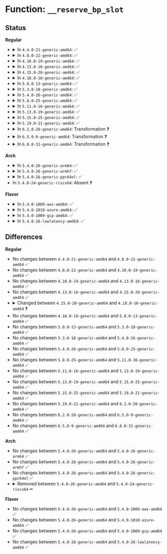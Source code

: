 # Function: <code>__reserve_bp_slot</code>

## Status
<b>Regular</b>
<ul>
<li>
<details>
<summary>In <code>4.4.0-21-generic-amd64</code>: ✅</summary>

```c
int __reserve_bp_slot(struct perf_event * bp)
```

```json
{
  "name": "__reserve_bp_slot",
  "collision_type": "Unique Static",
  "inline_type": "No",
  "funcs": [
    {
      "addr": 18446744071580445184,
      "name": "__reserve_bp_slot",
      "external": false,
      "loc": "kernel/events/hw_breakpoint.c:280",
      "file": "kernel/events/hw_breakpoint.c",
      "inline": "seen, unknown",
      "caller_inline": [],
      "caller_func": [
        "kernel/events/hw_breakpoint.c:reserve_bp_slot",
        "kernel/events/hw_breakpoint.c:dbg_reserve_bp_slot"
      ]
    }
  ],
  "symbols": [
    {
      "addr": 18446744071580445184,
      "name": "__reserve_bp_slot",
      "section": ".text",
      "bind": "STB_LOCAL",
      "size": 387
    }
  ]
}
```
</details>
</li>
<li>
<details>
<summary>In <code>4.8.0-22-generic-amd64</code>: ✅</summary>

```c
int __reserve_bp_slot(struct perf_event * bp)
```

```json
{
  "name": "__reserve_bp_slot",
  "collision_type": "Unique Static",
  "inline_type": "No",
  "funcs": [
    {
      "addr": 18446744071580520128,
      "name": "__reserve_bp_slot",
      "external": false,
      "loc": "kernel/events/hw_breakpoint.c:280",
      "file": "kernel/events/hw_breakpoint.c",
      "inline": "seen, unknown",
      "caller_inline": [],
      "caller_func": [
        "kernel/events/hw_breakpoint.c:dbg_reserve_bp_slot",
        "kernel/events/hw_breakpoint.c:reserve_bp_slot"
      ]
    }
  ],
  "symbols": [
    {
      "addr": 18446744071580520128,
      "name": "__reserve_bp_slot",
      "section": ".text",
      "bind": "STB_LOCAL",
      "size": 397
    }
  ]
}
```
</details>
</li>
<li>
<details>
<summary>In <code>4.10.0-19-generic-amd64</code>: ✅</summary>

```c
int __reserve_bp_slot(struct perf_event * bp)
```

```json
{
  "name": "__reserve_bp_slot",
  "collision_type": "Unique Static",
  "inline_type": "No",
  "funcs": [
    {
      "addr": 18446744071580584096,
      "name": "__reserve_bp_slot",
      "external": false,
      "loc": "kernel/events/hw_breakpoint.c:280",
      "file": "kernel/events/hw_breakpoint.c",
      "inline": "seen, unknown",
      "caller_inline": [],
      "caller_func": [
        "kernel/events/hw_breakpoint.c:dbg_reserve_bp_slot",
        "kernel/events/hw_breakpoint.c:reserve_bp_slot"
      ]
    }
  ],
  "symbols": [
    {
      "addr": 18446744071580584096,
      "name": "__reserve_bp_slot",
      "section": ".text",
      "bind": "STB_LOCAL",
      "size": 413
    }
  ]
}
```
</details>
</li>
<li>
<details>
<summary>In <code>4.13.0-16-generic-amd64</code>: ✅</summary>

```c
int __reserve_bp_slot(struct perf_event * bp)
```

```json
{
  "name": "__reserve_bp_slot",
  "collision_type": "Unique Static",
  "inline_type": "No",
  "funcs": [
    {
      "addr": 18446744071580614736,
      "name": "__reserve_bp_slot",
      "external": false,
      "loc": "kernel/events/hw_breakpoint.c:280",
      "file": "kernel/events/hw_breakpoint.c",
      "inline": "seen, unknown",
      "caller_inline": [],
      "caller_func": [
        "kernel/events/hw_breakpoint.c:dbg_reserve_bp_slot",
        "kernel/events/hw_breakpoint.c:reserve_bp_slot"
      ]
    }
  ],
  "symbols": [
    {
      "addr": 18446744071580614736,
      "name": "__reserve_bp_slot",
      "section": ".text",
      "bind": "STB_LOCAL",
      "size": 402
    }
  ]
}
```
</details>
</li>
<li>
<details>
<summary>In <code>4.15.0-20-generic-amd64</code>: ✅</summary>

```c
int __reserve_bp_slot(struct perf_event * bp)
```

```json
{
  "name": "__reserve_bp_slot",
  "collision_type": "Unique Static",
  "inline_type": "No",
  "funcs": [
    {
      "addr": 18446744071580695408,
      "name": "__reserve_bp_slot",
      "external": false,
      "loc": "kernel/events/hw_breakpoint.c:280",
      "file": "kernel/events/hw_breakpoint.c",
      "inline": "seen, unknown",
      "caller_inline": [],
      "caller_func": [
        "kernel/events/hw_breakpoint.c:dbg_reserve_bp_slot",
        "kernel/events/hw_breakpoint.c:reserve_bp_slot"
      ]
    }
  ],
  "symbols": [
    {
      "addr": 18446744071580695408,
      "name": "__reserve_bp_slot",
      "section": ".text",
      "bind": "STB_LOCAL",
      "size": 375
    }
  ]
}
```
</details>
</li>
<li>
<details>
<summary>In <code>4.18.0-10-generic-amd64</code>: ✅</summary>

```c
int __reserve_bp_slot(struct perf_event * bp, u64 bp_type)
```

```json
{
  "name": "__reserve_bp_slot",
  "collision_type": "Unique Static",
  "inline_type": "No",
  "funcs": [
    {
      "addr": 18446744071580827040,
      "name": "__reserve_bp_slot",
      "external": false,
      "loc": "kernel/events/hw_breakpoint.c:281",
      "file": "kernel/events/hw_breakpoint.c",
      "inline": "seen, unknown",
      "caller_inline": [],
      "caller_func": [
        "kernel/events/hw_breakpoint.c:modify_user_hw_breakpoint_check",
        "kernel/events/hw_breakpoint.c:modify_user_hw_breakpoint_check",
        "kernel/events/hw_breakpoint.c:dbg_reserve_bp_slot",
        "kernel/events/hw_breakpoint.c:reserve_bp_slot"
      ]
    }
  ],
  "symbols": [
    {
      "addr": 18446744071580827040,
      "name": "__reserve_bp_slot",
      "section": ".text",
      "bind": "STB_LOCAL",
      "size": 387
    }
  ]
}
```
</details>
</li>
<li>
<details>
<summary>In <code>5.0.0-13-generic-amd64</code>: ✅</summary>

```c
int __reserve_bp_slot(struct perf_event * bp, u64 bp_type)
```

```json
{
  "name": "__reserve_bp_slot",
  "collision_type": "Unique Static",
  "inline_type": "No",
  "funcs": [
    {
      "addr": 18446744071580893776,
      "name": "__reserve_bp_slot",
      "external": false,
      "loc": "kernel/events/hw_breakpoint.c:281",
      "file": "kernel/events/hw_breakpoint.c",
      "inline": "seen, unknown",
      "caller_inline": [],
      "caller_func": [
        "kernel/events/hw_breakpoint.c:modify_user_hw_breakpoint_check",
        "kernel/events/hw_breakpoint.c:modify_user_hw_breakpoint_check",
        "kernel/events/hw_breakpoint.c:dbg_reserve_bp_slot",
        "kernel/events/hw_breakpoint.c:reserve_bp_slot"
      ]
    }
  ],
  "symbols": [
    {
      "addr": 18446744071580893776,
      "name": "__reserve_bp_slot",
      "section": ".text",
      "bind": "STB_LOCAL",
      "size": 387
    }
  ]
}
```
</details>
</li>
<li>
<details>
<summary>In <code>5.3.0-18-generic-amd64</code>: ✅</summary>

```c
int __reserve_bp_slot(struct perf_event * bp, u64 bp_type)
```

```json
{
  "name": "__reserve_bp_slot",
  "collision_type": "Unique Static",
  "inline_type": "No",
  "funcs": [
    {
      "addr": 18446744071580991296,
      "name": "__reserve_bp_slot",
      "external": false,
      "loc": "kernel/events/hw_breakpoint.c:268",
      "file": "kernel/events/hw_breakpoint.c",
      "inline": "seen, unknown",
      "caller_inline": [],
      "caller_func": [
        "kernel/events/hw_breakpoint.c:modify_user_hw_breakpoint_check",
        "kernel/events/hw_breakpoint.c:modify_user_hw_breakpoint_check",
        "kernel/events/hw_breakpoint.c:dbg_reserve_bp_slot",
        "kernel/events/hw_breakpoint.c:reserve_bp_slot"
      ]
    }
  ],
  "symbols": [
    {
      "addr": 18446744071580991296,
      "name": "__reserve_bp_slot",
      "section": ".text",
      "bind": "STB_LOCAL",
      "size": 357
    }
  ]
}
```
</details>
</li>
<li>
<details>
<summary>In <code>5.4.0-26-generic-amd64</code>: ✅</summary>

```c
int __reserve_bp_slot(struct perf_event * bp, u64 bp_type)
```

```json
{
  "name": "__reserve_bp_slot",
  "collision_type": "Unique Static",
  "inline_type": "No",
  "funcs": [
    {
      "addr": 18446744071581045280,
      "name": "__reserve_bp_slot",
      "external": false,
      "loc": "kernel/events/hw_breakpoint.c:268",
      "file": "kernel/events/hw_breakpoint.c",
      "inline": "seen, unknown",
      "caller_inline": [],
      "caller_func": [
        "kernel/events/hw_breakpoint.c:modify_user_hw_breakpoint_check",
        "kernel/events/hw_breakpoint.c:modify_user_hw_breakpoint_check",
        "kernel/events/hw_breakpoint.c:dbg_reserve_bp_slot",
        "kernel/events/hw_breakpoint.c:reserve_bp_slot"
      ]
    }
  ],
  "symbols": [
    {
      "addr": 18446744071581045280,
      "name": "__reserve_bp_slot",
      "section": ".text",
      "bind": "STB_LOCAL",
      "size": 357
    }
  ]
}
```
</details>
</li>
<li>
<details>
<summary>In <code>5.8.0-25-generic-amd64</code>: ✅</summary>

```c
int __reserve_bp_slot(struct perf_event * bp, u64 bp_type)
```

```json
{
  "name": "__reserve_bp_slot",
  "collision_type": "Unique Static",
  "inline_type": "No",
  "funcs": [
    {
      "addr": 18446744071581225056,
      "name": "__reserve_bp_slot",
      "external": false,
      "loc": "kernel/events/hw_breakpoint.c:277",
      "file": "kernel/events/hw_breakpoint.c",
      "inline": "seen, unknown",
      "caller_inline": [],
      "caller_func": [
        "kernel/events/hw_breakpoint.c:modify_user_hw_breakpoint_check",
        "kernel/events/hw_breakpoint.c:modify_user_hw_breakpoint_check",
        "kernel/events/hw_breakpoint.c:register_perf_hw_breakpoint",
        "kernel/events/hw_breakpoint.c:dbg_reserve_bp_slot"
      ]
    }
  ],
  "symbols": [
    {
      "addr": 18446744071581225056,
      "name": "__reserve_bp_slot",
      "section": ".text",
      "bind": "STB_LOCAL",
      "size": 206
    }
  ]
}
```
</details>
</li>
<li>
<details>
<summary>In <code>5.11.0-16-generic-amd64</code>: ✅</summary>

```c
int __reserve_bp_slot(struct perf_event * bp, u64 bp_type)
```

```json
{
  "name": "__reserve_bp_slot",
  "collision_type": "Unique Static",
  "inline_type": "No",
  "funcs": [
    {
      "addr": 18446744071581267632,
      "name": "__reserve_bp_slot",
      "external": false,
      "loc": "kernel/events/hw_breakpoint.c:277",
      "file": "kernel/events/hw_breakpoint.c",
      "inline": "seen, unknown",
      "caller_inline": [],
      "caller_func": [
        "kernel/events/hw_breakpoint.c:modify_user_hw_breakpoint_check",
        "kernel/events/hw_breakpoint.c:modify_user_hw_breakpoint_check",
        "kernel/events/hw_breakpoint.c:register_perf_hw_breakpoint",
        "kernel/events/hw_breakpoint.c:dbg_reserve_bp_slot"
      ]
    }
  ],
  "symbols": [
    {
      "addr": 18446744071581267632,
      "name": "__reserve_bp_slot",
      "section": ".text",
      "bind": "STB_LOCAL",
      "size": 206
    }
  ]
}
```
</details>
</li>
<li>
<details>
<summary>In <code>5.13.0-19-generic-amd64</code>: ✅</summary>

```c
int __reserve_bp_slot(struct perf_event * bp, u64 bp_type)
```

```json
{
  "name": "__reserve_bp_slot",
  "collision_type": "Unique Static",
  "inline_type": "No",
  "funcs": [
    {
      "addr": 18446744071581285952,
      "name": "__reserve_bp_slot",
      "external": false,
      "loc": "kernel/events/hw_breakpoint.c:277",
      "file": "kernel/events/hw_breakpoint.c",
      "inline": "seen, unknown",
      "caller_inline": [],
      "caller_func": [
        "kernel/events/hw_breakpoint.c:modify_user_hw_breakpoint_check",
        "kernel/events/hw_breakpoint.c:modify_user_hw_breakpoint_check",
        "kernel/events/hw_breakpoint.c:register_perf_hw_breakpoint",
        "kernel/events/hw_breakpoint.c:dbg_reserve_bp_slot"
      ]
    }
  ],
  "symbols": [
    {
      "addr": 18446744071581285952,
      "name": "__reserve_bp_slot",
      "section": ".text",
      "bind": "STB_LOCAL",
      "size": 516
    }
  ]
}
```
</details>
</li>
<li>
<details>
<summary>In <code>5.15.0-25-generic-amd64</code>: ✅</summary>

```c
int __reserve_bp_slot(struct perf_event * bp, u64 bp_type)
```

```json
{
  "name": "__reserve_bp_slot",
  "collision_type": "Unique Static",
  "inline_type": "No",
  "funcs": [
    {
      "addr": 18446744071581530160,
      "name": "__reserve_bp_slot",
      "external": false,
      "loc": "kernel/events/hw_breakpoint.c:277",
      "file": "kernel/events/hw_breakpoint.c",
      "inline": "seen, unknown",
      "caller_inline": [],
      "caller_func": [
        "kernel/events/hw_breakpoint.c:modify_user_hw_breakpoint_check",
        "kernel/events/hw_breakpoint.c:modify_user_hw_breakpoint_check",
        "kernel/events/hw_breakpoint.c:register_perf_hw_breakpoint",
        "kernel/events/hw_breakpoint.c:dbg_reserve_bp_slot"
      ]
    }
  ],
  "symbols": [
    {
      "addr": 18446744071581530160,
      "name": "__reserve_bp_slot",
      "section": ".text",
      "bind": "STB_LOCAL",
      "size": 655
    }
  ]
}
```
</details>
</li>
<li>
<details>
<summary>In <code>5.19.0-21-generic-amd64</code>: ✅</summary>

```c
int __reserve_bp_slot(struct perf_event * bp, u64 bp_type)
```

```json
{
  "name": "__reserve_bp_slot",
  "collision_type": "Unique Static",
  "inline_type": "No",
  "funcs": [
    {
      "addr": 18446744071581878336,
      "name": "__reserve_bp_slot",
      "external": false,
      "loc": "kernel/events/hw_breakpoint.c:277",
      "file": "kernel/events/hw_breakpoint.c",
      "inline": "seen, unknown",
      "caller_inline": [],
      "caller_func": [
        "kernel/events/hw_breakpoint.c:modify_user_hw_breakpoint_check",
        "kernel/events/hw_breakpoint.c:modify_user_hw_breakpoint_check",
        "kernel/events/hw_breakpoint.c:register_perf_hw_breakpoint",
        "kernel/events/hw_breakpoint.c:dbg_reserve_bp_slot"
      ]
    }
  ],
  "symbols": [
    {
      "addr": 18446744071581878336,
      "name": "__reserve_bp_slot",
      "section": ".text",
      "bind": "STB_LOCAL",
      "size": 637
    }
  ]
}
```
</details>
</li>
<li>
<details>
<summary>In <code>6.2.0-20-generic-amd64</code>: Transformation ❓</summary>

```c
int __reserve_bp_slot(struct perf_event * bp, u64 bp_type)
```

```json
{
  "name": "__reserve_bp_slot",
  "collision_type": "Unique Static",
  "inline_type": "No",
  "funcs": [
    {
      "addr": 0,
      "name": "__reserve_bp_slot",
      "external": false,
      "loc": "kernel/events/hw_breakpoint.c:592",
      "file": "kernel/events/hw_breakpoint.c",
      "inline": "seen, unknown",
      "caller_inline": [],
      "caller_func": [
        "kernel/events/hw_breakpoint.c:modify_user_hw_breakpoint_check",
        "kernel/events/hw_breakpoint.c:modify_user_hw_breakpoint_check",
        "kernel/events/hw_breakpoint.c:register_perf_hw_breakpoint",
        "kernel/events/hw_breakpoint.c:dbg_reserve_bp_slot"
      ]
    }
  ],
  "symbols": [
    {
      "addr": 18446744071582310704,
      "name": "__reserve_bp_slot",
      "section": ".text",
      "bind": "STB_LOCAL",
      "size": 147
    },
    {
      "addr": 18446744071596023460,
      "name": "__reserve_bp_slot.cold",
      "section": ".text",
      "bind": "STB_LOCAL",
      "size": 21
    }
  ]
}
```
</details>
</li>
<li>
<details>
<summary>In <code>6.5.0-9-generic-amd64</code>: Transformation ❓</summary>

```c
int __reserve_bp_slot(struct perf_event * bp, u64 bp_type)
```

```json
{
  "name": "__reserve_bp_slot",
  "collision_type": "Unique Static",
  "inline_type": "No",
  "funcs": [
    {
      "addr": 0,
      "name": "__reserve_bp_slot",
      "external": false,
      "loc": "kernel/events/hw_breakpoint.c:592",
      "file": "kernel/events/hw_breakpoint.c",
      "inline": "seen, unknown",
      "caller_inline": [],
      "caller_func": [
        "kernel/events/hw_breakpoint.c:modify_user_hw_breakpoint_check",
        "kernel/events/hw_breakpoint.c:modify_user_hw_breakpoint_check",
        "kernel/events/hw_breakpoint.c:register_perf_hw_breakpoint",
        "kernel/events/hw_breakpoint.c:dbg_reserve_bp_slot"
      ]
    }
  ],
  "symbols": [
    {
      "addr": 18446744071582511952,
      "name": "__reserve_bp_slot",
      "section": ".text",
      "bind": "STB_LOCAL",
      "size": 147
    },
    {
      "addr": 18446744071596545598,
      "name": "__reserve_bp_slot.cold",
      "section": ".text",
      "bind": "STB_LOCAL",
      "size": 21
    }
  ]
}
```
</details>
</li>
<li>
<details>
<summary>In <code>6.8.0-31-generic-amd64</code>: Transformation ❓</summary>

```c
int __reserve_bp_slot(struct perf_event * bp, u64 bp_type)
```

```json
{
  "name": "__reserve_bp_slot",
  "collision_type": "Unique Static",
  "inline_type": "No",
  "funcs": [
    {
      "addr": 0,
      "name": "__reserve_bp_slot",
      "external": false,
      "loc": "kernel/events/hw_breakpoint.c:572",
      "file": "kernel/events/hw_breakpoint.c",
      "inline": "seen, unknown",
      "caller_inline": [],
      "caller_func": [
        "kernel/events/hw_breakpoint.c:modify_user_hw_breakpoint_check",
        "kernel/events/hw_breakpoint.c:modify_user_hw_breakpoint_check",
        "kernel/events/hw_breakpoint.c:register_perf_hw_breakpoint",
        "kernel/events/hw_breakpoint.c:dbg_reserve_bp_slot"
      ]
    }
  ],
  "symbols": [
    {
      "addr": 18446744071582680448,
      "name": "__reserve_bp_slot",
      "section": ".text",
      "bind": "STB_LOCAL",
      "size": 120
    },
    {
      "addr": 18446744071597449377,
      "name": "__reserve_bp_slot.cold",
      "section": ".text",
      "bind": "STB_LOCAL",
      "size": 21
    }
  ]
}
```
</details>
</li>
</ul>
<b>Arch</b>
<ul>
<li>
<details>
<summary>In <code>5.4.0-26-generic-arm64</code>: ✅</summary>

```c
int __reserve_bp_slot(struct perf_event * bp, u64 bp_type)
```

```json
{
  "name": "__reserve_bp_slot",
  "collision_type": "Unique Static",
  "inline_type": "No",
  "funcs": [
    {
      "addr": 18446603336492401376,
      "name": "__reserve_bp_slot",
      "external": false,
      "loc": "kernel/events/hw_breakpoint.c:268",
      "file": "kernel/events/hw_breakpoint.c",
      "inline": "seen, unknown",
      "caller_inline": [],
      "caller_func": [
        "kernel/events/hw_breakpoint.c:modify_user_hw_breakpoint_check",
        "kernel/events/hw_breakpoint.c:modify_user_hw_breakpoint_check",
        "kernel/events/hw_breakpoint.c:dbg_reserve_bp_slot",
        "kernel/events/hw_breakpoint.c:reserve_bp_slot"
      ]
    }
  ],
  "symbols": [
    {
      "addr": 18446603336492401376,
      "name": "__reserve_bp_slot",
      "section": ".text",
      "bind": "STB_LOCAL",
      "size": 484
    }
  ]
}
```
</details>
</li>
<li>
<details>
<summary>In <code>5.4.0-26-generic-armhf</code>: ✅</summary>

```c
int __reserve_bp_slot(struct perf_event * bp, u64 bp_type)
```

```json
{
  "name": "__reserve_bp_slot",
  "collision_type": "Unique Static",
  "inline_type": "No",
  "funcs": [
    {
      "addr": 3226286340,
      "name": "__reserve_bp_slot",
      "external": false,
      "loc": "kernel/events/hw_breakpoint.c:268",
      "file": "kernel/events/hw_breakpoint.c",
      "inline": "seen, unknown",
      "caller_inline": [],
      "caller_func": [
        "kernel/events/hw_breakpoint.c:modify_user_hw_breakpoint_check",
        "kernel/events/hw_breakpoint.c:modify_user_hw_breakpoint_check",
        "kernel/events/hw_breakpoint.c:dbg_reserve_bp_slot",
        "kernel/events/hw_breakpoint.c:reserve_bp_slot"
      ]
    }
  ],
  "symbols": [
    {
      "addr": 3226286340,
      "name": "__reserve_bp_slot",
      "section": ".text",
      "bind": "STB_LOCAL",
      "size": 472
    }
  ]
}
```
</details>
</li>
<li>
<details>
<summary>In <code>5.4.0-26-generic-ppc64el</code>: ✅</summary>

```c
int __reserve_bp_slot(struct perf_event * bp, u64 bp_type)
```

```json
{
  "name": "__reserve_bp_slot",
  "collision_type": "Unique Static",
  "inline_type": "No",
  "funcs": [
    {
      "addr": 13835058055285664080,
      "name": "__reserve_bp_slot",
      "external": false,
      "loc": "kernel/events/hw_breakpoint.c:268",
      "file": "kernel/events/hw_breakpoint.c",
      "inline": "seen, unknown",
      "caller_inline": [],
      "caller_func": [
        "kernel/events/hw_breakpoint.c:modify_user_hw_breakpoint_check",
        "kernel/events/hw_breakpoint.c:modify_user_hw_breakpoint_check",
        "kernel/events/hw_breakpoint.c:dbg_reserve_bp_slot",
        "kernel/events/hw_breakpoint.c:reserve_bp_slot"
      ]
    }
  ],
  "symbols": [
    {
      "addr": 13835058055285664080,
      "name": "__reserve_bp_slot",
      "section": ".text",
      "bind": "STB_LOCAL",
      "size": 712
    }
  ]
}
```
</details>
</li>
<li>
In <code>5.4.0-24-generic-riscv64</code>: Absent ❓
</li>
</ul>
<b>Flavor</b>
<ul>
<li>
<details>
<summary>In <code>5.4.0-1009-aws-amd64</code>: ✅</summary>

```c
int __reserve_bp_slot(struct perf_event * bp, u64 bp_type)
```

```json
{
  "name": "__reserve_bp_slot",
  "collision_type": "Unique Static",
  "inline_type": "No",
  "funcs": [
    {
      "addr": 18446744071581014128,
      "name": "__reserve_bp_slot",
      "external": false,
      "loc": "kernel/events/hw_breakpoint.c:268",
      "file": "kernel/events/hw_breakpoint.c",
      "inline": "seen, unknown",
      "caller_inline": [],
      "caller_func": [
        "kernel/events/hw_breakpoint.c:modify_user_hw_breakpoint_check",
        "kernel/events/hw_breakpoint.c:modify_user_hw_breakpoint_check",
        "kernel/events/hw_breakpoint.c:dbg_reserve_bp_slot",
        "kernel/events/hw_breakpoint.c:reserve_bp_slot"
      ]
    }
  ],
  "symbols": [
    {
      "addr": 18446744071581014128,
      "name": "__reserve_bp_slot",
      "section": ".text",
      "bind": "STB_LOCAL",
      "size": 357
    }
  ]
}
```
</details>
</li>
<li>
<details>
<summary>In <code>5.4.0-1010-azure-amd64</code>: ✅</summary>

```c
int __reserve_bp_slot(struct perf_event * bp, u64 bp_type)
```

```json
{
  "name": "__reserve_bp_slot",
  "collision_type": "Unique Static",
  "inline_type": "No",
  "funcs": [
    {
      "addr": 18446744071580960256,
      "name": "__reserve_bp_slot",
      "external": false,
      "loc": "kernel/events/hw_breakpoint.c:268",
      "file": "kernel/events/hw_breakpoint.c",
      "inline": "seen, unknown",
      "caller_inline": [],
      "caller_func": [
        "kernel/events/hw_breakpoint.c:modify_user_hw_breakpoint_check",
        "kernel/events/hw_breakpoint.c:modify_user_hw_breakpoint_check",
        "kernel/events/hw_breakpoint.c:dbg_reserve_bp_slot",
        "kernel/events/hw_breakpoint.c:reserve_bp_slot"
      ]
    }
  ],
  "symbols": [
    {
      "addr": 18446744071580960256,
      "name": "__reserve_bp_slot",
      "section": ".text",
      "bind": "STB_LOCAL",
      "size": 357
    }
  ]
}
```
</details>
</li>
<li>
<details>
<summary>In <code>5.4.0-1009-gcp-amd64</code>: ✅</summary>

```c
int __reserve_bp_slot(struct perf_event * bp, u64 bp_type)
```

```json
{
  "name": "__reserve_bp_slot",
  "collision_type": "Unique Static",
  "inline_type": "No",
  "funcs": [
    {
      "addr": 18446744071581005328,
      "name": "__reserve_bp_slot",
      "external": false,
      "loc": "kernel/events/hw_breakpoint.c:268",
      "file": "kernel/events/hw_breakpoint.c",
      "inline": "seen, unknown",
      "caller_inline": [],
      "caller_func": [
        "kernel/events/hw_breakpoint.c:modify_user_hw_breakpoint_check",
        "kernel/events/hw_breakpoint.c:modify_user_hw_breakpoint_check",
        "kernel/events/hw_breakpoint.c:dbg_reserve_bp_slot",
        "kernel/events/hw_breakpoint.c:reserve_bp_slot"
      ]
    }
  ],
  "symbols": [
    {
      "addr": 18446744071581005328,
      "name": "__reserve_bp_slot",
      "section": ".text",
      "bind": "STB_LOCAL",
      "size": 357
    }
  ]
}
```
</details>
</li>
<li>
<details>
<summary>In <code>5.4.0-26-lowlatency-amd64</code>: ✅</summary>

```c
int __reserve_bp_slot(struct perf_event * bp, u64 bp_type)
```

```json
{
  "name": "__reserve_bp_slot",
  "collision_type": "Unique Static",
  "inline_type": "No",
  "funcs": [
    {
      "addr": 18446744071581066528,
      "name": "__reserve_bp_slot",
      "external": false,
      "loc": "kernel/events/hw_breakpoint.c:268",
      "file": "kernel/events/hw_breakpoint.c",
      "inline": "seen, unknown",
      "caller_inline": [],
      "caller_func": [
        "kernel/events/hw_breakpoint.c:modify_user_hw_breakpoint_check",
        "kernel/events/hw_breakpoint.c:modify_user_hw_breakpoint_check",
        "kernel/events/hw_breakpoint.c:dbg_reserve_bp_slot",
        "kernel/events/hw_breakpoint.c:reserve_bp_slot"
      ]
    }
  ],
  "symbols": [
    {
      "addr": 18446744071581066528,
      "name": "__reserve_bp_slot",
      "section": ".text",
      "bind": "STB_LOCAL",
      "size": 357
    }
  ]
}
```
</details>
</li>
</ul>

## Differences
<b>Regular</b>
<ul>
<li>
No changes between <code>4.4.0-21-generic-amd64</code> and <code>4.8.0-22-generic-amd64</code> ✅
</li>
<li>
No changes between <code>4.8.0-22-generic-amd64</code> and <code>4.10.0-19-generic-amd64</code> ✅
</li>
<li>
No changes between <code>4.10.0-19-generic-amd64</code> and <code>4.13.0-16-generic-amd64</code> ✅
</li>
<li>
No changes between <code>4.13.0-16-generic-amd64</code> and <code>4.15.0-20-generic-amd64</code> ✅
</li>
<li>
<details>
<summary>Changed between <code>4.15.0-20-generic-amd64</code> and <code>4.18.0-10-generic-amd64</code> ❓</summary>
<ul>
<li>
<b>Param added. </b>
<code>u64 bp_type</code>
</li>
</ul>
</details>
</li>
<li>
No changes between <code>4.18.0-10-generic-amd64</code> and <code>5.0.0-13-generic-amd64</code> ✅
</li>
<li>
No changes between <code>5.0.0-13-generic-amd64</code> and <code>5.3.0-18-generic-amd64</code> ✅
</li>
<li>
No changes between <code>5.3.0-18-generic-amd64</code> and <code>5.4.0-26-generic-amd64</code> ✅
</li>
<li>
No changes between <code>5.4.0-26-generic-amd64</code> and <code>5.8.0-25-generic-amd64</code> ✅
</li>
<li>
No changes between <code>5.8.0-25-generic-amd64</code> and <code>5.11.0-16-generic-amd64</code> ✅
</li>
<li>
No changes between <code>5.11.0-16-generic-amd64</code> and <code>5.13.0-19-generic-amd64</code> ✅
</li>
<li>
No changes between <code>5.13.0-19-generic-amd64</code> and <code>5.15.0-25-generic-amd64</code> ✅
</li>
<li>
No changes between <code>5.15.0-25-generic-amd64</code> and <code>5.19.0-21-generic-amd64</code> ✅
</li>
<li>
No changes between <code>5.19.0-21-generic-amd64</code> and <code>6.2.0-20-generic-amd64</code> ✅
</li>
<li>
No changes between <code>6.2.0-20-generic-amd64</code> and <code>6.5.0-9-generic-amd64</code> ✅
</li>
<li>
No changes between <code>6.5.0-9-generic-amd64</code> and <code>6.8.0-31-generic-amd64</code> ✅
</li>
</ul>
<b>Arch</b>
<ul>
<li>
No changes between <code>5.4.0-26-generic-amd64</code> and <code>5.4.0-26-generic-arm64</code> ✅
</li>
<li>
No changes between <code>5.4.0-26-generic-amd64</code> and <code>5.4.0-26-generic-armhf</code> ✅
</li>
<li>
No changes between <code>5.4.0-26-generic-amd64</code> and <code>5.4.0-26-generic-ppc64el</code> ✅
</li>
<li>
<details>
<summary>Removed between <code>5.4.0-26-generic-amd64</code> and <code>5.4.0-24-generic-riscv64</code> ➖</summary>

```c
int __reserve_bp_slot(struct perf_event * bp, u64 bp_type)
```
</details>
</li>
</ul>
<b>Flavor</b>
<ul>
<li>
No changes between <code>5.4.0-26-generic-amd64</code> and <code>5.4.0-1009-aws-amd64</code> ✅
</li>
<li>
No changes between <code>5.4.0-26-generic-amd64</code> and <code>5.4.0-1010-azure-amd64</code> ✅
</li>
<li>
No changes between <code>5.4.0-26-generic-amd64</code> and <code>5.4.0-1009-gcp-amd64</code> ✅
</li>
<li>
No changes between <code>5.4.0-26-generic-amd64</code> and <code>5.4.0-26-lowlatency-amd64</code> ✅
</li>
</ul>
